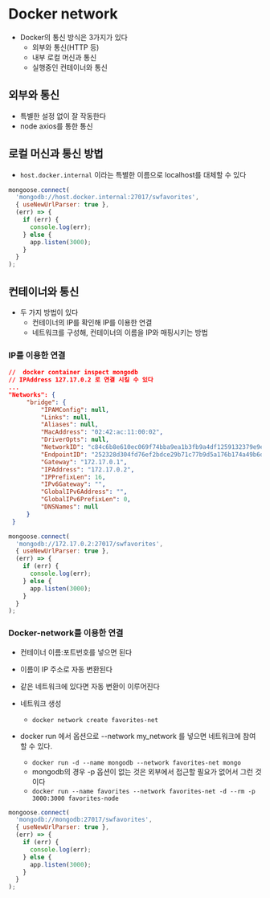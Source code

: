 # Docker network
- Docker의 통신 방식은 3가지가 있다
    - 외부와 통신(HTTP 등)
    - 내부 로컬 머신과 통신
    - 실행중인 컨테이너와 통신

## 외부와 통신
- 특별한 설정 없이 잘 작동한다
- node axios를 통한 통신

## 로컬 머신과 통신 방법

- `host.docker.internal` 이라는 특별한 이름으로 localhost를 대체할 수 있다

```javascript
mongoose.connect(
  'mongodb://host.docker.internal:27017/swfavorites',
  { useNewUrlParser: true },
  (err) => {
    if (err) {
      console.log(err);
    } else {
      app.listen(3000);
    }
  }
);
```

## 컨테이너와 통신

- 두 가지 방법이 있다
    - 컨테이너의 IP를 확인해 IP를 이용한 연결
    - 네트워크를 구성해, 컨테이너의 이름을 IP와 매핑시키는 방법

### IP를 이용한 연결
```json
//  docker container inspect mongodb 
// IPAddress 127.17.0.2 로 연결 시킬 수 있다
...
"Networks": {
     "bridge": {
         "IPAMConfig": null,
         "Links": null,
         "Aliases": null,
         "MacAddress": "02:42:ac:11:00:02",
         "DriverOpts": null,
         "NetworkID": "c84c6b8e610ec069f74bba9ea1b3fb9a4df1259132379e9e0bd0f7fd58059770",
         "EndpointID": "252328d304fd76ef2bdce29b71c77b9d5a176b174a49b6d8777d7b06856d9f1e",
         "Gateway": "172.17.0.1",
         "IPAddress": "172.17.0.2",
         "IPPrefixLen": 16,
         "IPv6Gateway": "",
         "GlobalIPv6Address": "",
         "GlobalIPv6PrefixLen": 0,
         "DNSNames": null
     }
 }
```

```javascript
mongoose.connect(
  'mongodb://172.17.0.2:27017/swfavorites',
  { useNewUrlParser: true },
  (err) => {
    if (err) {
      console.log(err);
    } else {
      app.listen(3000);
    }
  }
);
```

### Docker-network를 이용한 연결

- 컨테이너 이름:포트번호를 넣으면 된다
- 이름이 IP 주소로 자동 변환된다
- 같은 네트워크에 있다면 자동 변환이 이루어진다

- 네트워크 생성
    - `docker network create favorites-net`
- docker run 에서 옵션으로 --network my_network 를 넣으면 네트워크에 참여할 수 있다.
    - `docker run -d --name mongodb --network favorites-net mongo`
    - mongodb의 경우 -p 옵션이 없는 것은 외부에서 접근할 필요가 없어서 그런 것이다
    - `docker run --name favorites --network favorites-net -d --rm -p 3000:3000 favorites-node`

```javascript
mongoose.connect(
  'mongodb://mongodb:27017/swfavorites',
  { useNewUrlParser: true },
  (err) => {
    if (err) {
      console.log(err);
    } else {
      app.listen(3000);
    }
  }
);
```
